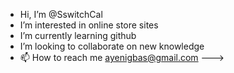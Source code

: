- Hi, I’m @SswitchCal
- I’m interested in online store sites
- I’m currently learning github 
- I’m looking to collaborate on new knowledge 
- 📫 How to reach me ayenigbas@gmail.com
--->
